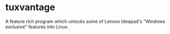 # tuxvantage
A feature rich program which unlocks some of Lenovo Ideapad's "Windows exclusive" features into Linux.